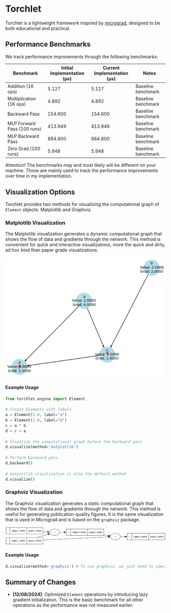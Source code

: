 # Torchlet

Torchlet is a lightweight framework inspired by [micrograd](https://github.com/karpathy/micrograd), designed to be both educational and practical.

## Performance Benchmarks

We track performance improvements through the following benchmarks:

| Benchmark                | Initial Implementation (µs) | Current Implementation (µs) | Notes                            |
|--------------------------|----------------------------|-----------------------------|----------------------------------|
| Addition (1K ops)         | 5.127                      | 5.127                       | Baseline benchmark               |
| Multiplication (1K ops)   | 4.892                      | 4.892                       | Baseline benchmark               |
| Backward Pass             | 154.600                    | 154.600                     | Baseline benchmark               |
| MLP Forward Pass (100 runs)| 413.949                   | 413.949                     | Baseline benchmark               |
| MLP Backward Pass         | 884.800                    | 884.800                     | Baseline benchmark               |
| Zero Grad (100 runs)      | 5.948                      | 5.948                       | Baseline benchmark               |

Attention! The benchmarks may and most likely will be different on your machine. Those are mainly used to track the performance improvements over time in my implementation.

## Visualization Options

Torchlet provides two methods for visualizing the computational graph of `Element` objects: Matplotlib and Graphviz.

### Matplotlib Visualization

The Matplotlib visualization generates a dynamic computational graph that shows the flow of data and gradients through the network. This method is convenient for quick and interactive visualizations, more the quick and dirty, ad hoc kind than paper grade visualizations.

![Pyplot visualization](./images/example_pyplot.png)

#### Example Usage

```python
from torchlet.engine import Element

# Create Elements with labels
a = Element(2.0, label="a")
b = Element(3.0, label="b")
c = a * b
d = c + a

# Visualize the computational graph before the backward pass
d.visualize(method='matplotlib')

# Perform backward pass
d.backward()

# matplotlib visualization is also the default method
d.visualize()
```

### Graphviz Visualization

The Graphviz visualization generates a static computational graph that shows the flow of data and gradients through the network. This method is useful for generating publication-quality figures. It is the same visualization that is used in Micrograd and is based on the `graphviz` package.

![Graphviz visualization](./images/Digraph.gv.png)

#### Example Usage

```python
d.visualize(method='graphviz') # To use graphviz, we just need to specify the method (and have graphviz installed)
```

## Summary of Changes

- **[12/08/2024]**: Optimized `Element` operations by introducing lazy gradient initialization. This is the basic benchmark for all other operations as the performance was not measured earlier.
